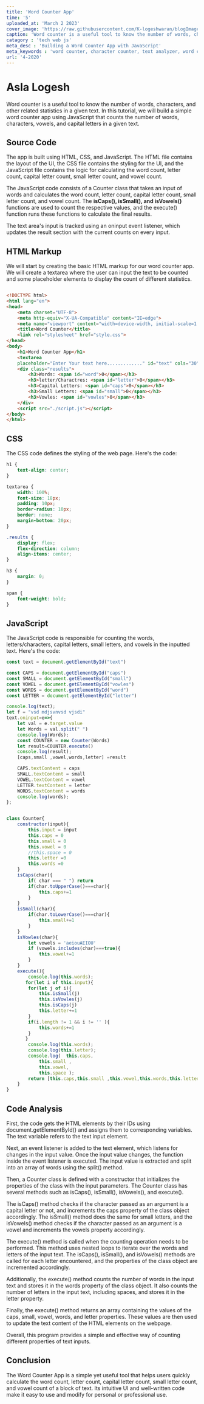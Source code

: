 ```yaml
---
title: 'Word Counter App'
time: '5'
uploaded_at: 'March 2 2023'
cover_image: 'https://raw.githubusercontent.com/K-logeshwaran/blogImages/main/wordCounter.png'
caption: 'Word counter is a useful tool to know the number of words, characters, and other related statistics in a given text. In this tutorial, we will build a simple word counter app using JavaScript....'
catagory : 'tech web js'
meta_desc : 'Building a Word Counter App with JavaScript'
meta_keywords : 'word counter, character counter, text analyzer, word count tool, online word counter, character count, text analysis, text statistics, word frequency, logesh, yourdevloki, yourDevLoki'
url: '4-2020'
---
```

# Asla Logesh

Word counter is a useful tool to know the number of words, characters, and other related statistics in a given text. In this tutorial, we will build a simple word counter app using JavaScript that counts the number of words, characters, vowels, and capital letters in a given text.

## Source Code

The app is built using HTML, CSS, and JavaScript. The HTML file contains the layout of the UI, the CSS file contains the styling for the UI, and the JavaScript file contains the logic for calculating the word count, letter count, capital letter count, small letter count, and vowel count.

The JavaScript code consists of a Counter class that takes an input of words and calculates the word count, letter count, capital letter count, small letter count, and vowel count. The **isCaps(), isSmall(), and isVowels()** functions are used to count the respective values, and the execute() function runs these functions to calculate the final results.

The text area's input is tracked using an oninput event listener, which updates the result section with the current counts on every input.

## HTML Markup

We will start by creating the basic HTML markup for our word counter app. We will create a textarea where the user can input the text to be counted and some placeholder elements to display the count of different statistics.


```html

<!DOCTYPE html>
<html lang="en">
<head>
    <meta charset="UTF-8">
    <meta http-equiv="X-UA-Compatible" content="IE=edge">
    <meta name="viewport" content="width=device-width, initial-scale=1.0">
    <title>Word Counter</title>
    <link rel="stylesheet" href="style.css">
</head>
<body>
    <h1>Word Counter App</h1>
    <textarea
    placeholder="Enter Your text here............." id="text" cols="30" rows="10"></textarea>
    <div class="results">
        <h3>Words: <span id="word">0</span></h3>
        <h3>letter/Charactres: <span id="letter">0</span></h3>
        <h3>Capital Letters: <span id="caps">0</span></h3>
        <h3>Small Letters: <span id="small">0</span></h3>
        <h3>Vowles: <span id="vowles">0</span></h3>
    </div>
    <script src="./script.js"></script>
</body>
</html>
```


## CSS
The CSS code defines the styling of the web page. Here's the code:

```css
h1 {
    text-align: center;
}

textarea {
    width: 100%;
    font-size: 18px;
    padding: 10px;
    border-radius: 10px;
    border: none;
    margin-bottom: 20px;
}

.results {
    display: flex;
    flex-direction: column;
    align-items: center;
}

h3 {
    margin: 0;
}

span {
    font-weight: bold;
}

```
## JavaScript
The JavaScript code is responsible for counting the words, letters/characters, capital letters, small letters, and vowels in the inputted text. Here's the code:

```js
const text = document.getElementById("text")

const CAPS = document.getElementById("caps")
const SMALL = document.getElementById("small")
const VOWEL = document.getElementById("vowles")
const WORDS = document.getElementById("word")
const LETTER = document.getElementById("letter")

console.log(text);
let f = "vsd mdjsvnvsd vjsdi"
text.oninput=e=>{
    let val = e.target.value
    let Words = val.split(" ")
    console.log(Words);
    const COUNTER = new Counter(Words)
    let result=COUNTER.execute()
    console.log(result);
    [caps,small ,vowel,words,letter] =result

    CAPS.textContent = caps
    SMALL.textContent = small
    VOWEL.textContent = vowel
    LETTER.textContent = letter
    WORDS.textContent = words
    console.log(words);
};


class Counter{
    constructor(input){
        this.input = input
        this.caps = 0
        this.small = 0
        this.vowel = 0
        //this.space = 0
        this.letter =0
        this.words =0
    }
    isCaps(char){
        if( char === " ") return 
        if(char.toUpperCase()===char){
            this.caps+=1
        }
    }
    isSmall(char){
        if(char.toLowerCase()===char){
            this.small+=1
        }
    }
    isVowles(char){
        let vowels = 'aeiouAEIOU'
        if (vowels.includes(char)===true){
            this.vowel+=1
        }
    }
    execute(){
        console.log(this.words);
       for(let i of this.input){
        for(let j of i){
            this.isSmall(j)
            this.isVowles(j)
            this.isCaps(j)
            this.letter+=1
        }
        if(i.length != 1 && i != '' ){
            this.words+=1
        }
       }
        console.log(this.words);
        console.log(this.letter);
        console.log(  this.caps,
            this.small ,
            this.vowel,
            this.space );
        return [this.caps,this.small ,this.vowel,this.words,this.letter]
    }
}
```

## Code Analysis

First, the code gets the HTML elements by their IDs using document.getElementById() and assigns them to corresponding variables. The text variable refers to the text input element.

Next, an event listener is added to the text element, which listens for changes in the input value. Once the input value changes, the function inside the event listener is executed. The input value is extracted and split into an array of words using the split() method.

Then, a Counter class is defined with a constructor that initializes the properties of the class with the input parameters. The Counter class has several methods such as isCaps(), isSmall(), isVowels(), and execute().

The isCaps() method checks if the character passed as an argument is a capital letter or not, and increments the caps property of the class object accordingly. The isSmall() method does the same for small letters, and the isVowels() method checks if the character passed as an argument is a vowel and increments the vowels property accordingly.

The execute() method is called when the counting operation needs to be performed. This method uses nested loops to iterate over the words and letters of the input text. The isCaps(), isSmall(), and isVowels() methods are called for each letter encountered, and the properties of the class object are incremented accordingly.

Additionally, the execute() method counts the number of words in the input text and stores it in the words property of the class object. It also counts the number of letters in the input text, including spaces, and stores it in the letter property.

Finally, the execute() method returns an array containing the values of the caps, small, vowel, words, and letter properties. These values are then used to update the text content of the HTML elements on the webpage.

Overall, this program provides a simple and effective way of counting different properties of text inputs.

## Conclusion

The Word Counter App is a simple yet useful tool that helps users quickly calculate the word count, letter count, capital letter count, small letter count, and vowel count of a block of text. Its intuitive UI and well-written code make it easy to use and modify for personal or professional use.